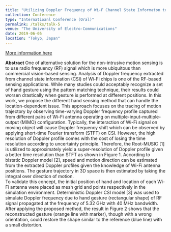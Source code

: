 ```yaml
---
title: "Utilizing Doppler Frequency of Wi-F Channel State Informaton to Trace Trajectory of Hand Gesture"
collection: Conference
type: "Internatioanl Conference (Oral)"
permalink: /talks/talk-5
venue: "The University of Electro-Communications"
date: 2019-06-05
location: "Tokyo, Japan"
---
```


[More information here](http://www.ursi.jp/conference/jrsm2019/)

<b> Abstract </b>
One of alternative solution for the non-intrusive motion sensing is to use radio frequency (RF) signal which is more ubiquitous than commercial vision-based sensing. Analysis of Doppler frequency extracted from channel state information (CSI) of Wi-Fi chips is one of the RF-based sensing applications. While many studies could acceptably recognize a set of hand gesture using the pattern matching technique, their results could worsen drastically when gesture is performed at different positions. In this work, we propose the different hand sensing method that can handle the location-dependent issue. This approach focuses on the tracing of motion trajectory by observing time-varying Doppler frequency profile captured from different pairs of Wi-Fi antenna operating on multiple-input-multiple-output (MIMO) configuration. 
Typically, the interaction of Wi-Fi signal on moving object will cause Doppler frequency shift which can be observed by applying short-time Fourier transform (STFT) on CSI. However, the high resolution of Doppler profile comes with the cost of losing the time resolution according to uncertainty principle. Therefore, the Root-MUSIC [1] is utilized to approximately yield a super-resolution of Doppler profile given a better time resolution than STFT as shown in Figure 1. According to bistatic Doppler model [2], speed and motion direction can be estimated from the extracted Doppler profiles given the knowledge of Wi-Fi antenna positions. The gesture trajectory in 3D space is then estimated by taking the integral over direction of motion.  
To validate this concept, the initial position of hand and location of each Wi-Fi antenna were placed as mesh grid and points respectively in the simulation environment. Deterministic Doppler CSI model [3] was used to simulate Doppler frequency due to hand gesture (rectangular shape) of RF signal propagated at the frequency of 5.32 GHz with 40 MHz bandwidth. After applying the proposed method, the result in Figure 2 shows that the reconstructed gesture (orange line with marker), though with a wrong orientation, could restore the shape similar to the reference (blue line) with a small distortion. 	
